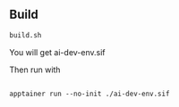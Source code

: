## Build

```bash
build.sh
```
You will get ai-dev-env.sif

Then run with 
```

apptainer run --no-init ./ai-dev-env.sif